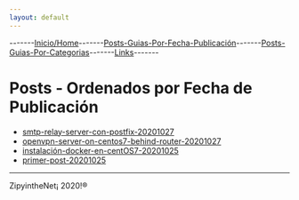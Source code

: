 ```yaml
---
layout: default
---
```

-------[Inicio/Home](./index.html)-------[Posts-Guias-Por-Fecha-Publicación](./posts.html)-------[Posts-Guias-Por-Categorias](./categorias.html)-------[Links](./links.html)-------
# Posts - Ordenados por Fecha de Publicación

* [ smtp-relay-server-con-postfix-20201027 ](./posts/smtp-relay-server-con-postfix-20201027.html)
* [ openvpn-server-on-centos7-behind-router-20201027 ](./posts/openvpn-server-on-centos7-behind-router-20201027.html)
* [ instalación-docker-en-centOS7-20201025 ](./posts/instalación-docker-en-centOS7-20201025.html)
* [ primer-post-20201025 ](./posts/primer-post-20201025.html)

-----------------------------------------------------------------------------

ZipyintheNet¡ 2020!®